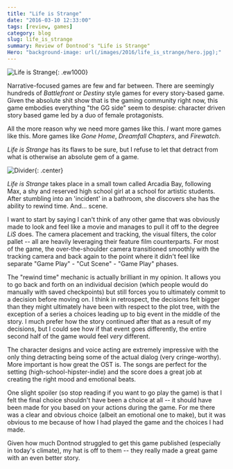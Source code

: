 ```yaml
---
title: "Life is Strange"
date: "2016-03-10 12:33:00"
tags: [review, games]
category: blog
slug: life_is_strange
summary: Review of Dontnod's "Life is Strange"
Hero: "background-image: url(/images/2016/life_is_strange/hero.jpg);"
---
```


![Life is Strange]({filename}/images/2016/life_is_strange/title.jpg){: .ew1000}

Narrative-focused games are few and far between. There are seemingly hundreds of _Battlefront_ or _Destiny_ style games for every story-based game. Given the absolute shit show that is the gaming community right now, this game embodies everything "the GG side" seem to despise: character driven story based game led by a duo of female protagonists.

All the more reason why we need more games like this. _I_ want more games like this. More games like _Gone Home_, _Dreamfall Chapters_, and _Firewatch_.

_Life is Strange_ has its flaws to be sure, but I refuse to let that detract from what is otherwise an absolute gem of a game.

![Divider]({filename}/images/dividers/heartbeat_half.png){: .center}

_Life is Strange_ takes place in a small town called Arcadia Bay, following Max, a shy and reserved high school girl at a school for artistic students. After stumbling into an 'incident' in a bathroom, she discovers she has the ability to rewind time. And... scene.

I want to start by saying I can't think of any other game that was obviously made to look and feel like a movie and manages to pull it off to the degree _LiS_ does. The camera placement and tracking, the visual filters, the color pallet -- all are heavily leveraging their feature film counterparts. For most of the game, the over-the-shoulder camera transitioned smoothly with the tracking camera and back again to the point where it didn't feel like separate "Game Play" - "Cut Scene" - "Game Play" phases.

The "rewind time" mechanic is actually brilliant in my opinion. It allows you to go back and forth on an individual decision (which people would do manually with saved checkpoints) but still forces you to ultimately commit to a decision before moving on. I think in retrospect, the decisions felt bigger than they might ultimately have been with respect to the plot tree, with the exception of a series a choices leading up to big event in the middle of the story. I much prefer how the story continued after that as a result of my decisions, but I could see how if that event goes differently, the entire second half of the game would feel _very_ different.

The character designs and voice acting are extremely impressive with the only thing detracting being some of the actual dialog (very cringe-worthy). More important is how great the OST is. The songs are perfect for the setting (high-school-hipster-indie) and the score does a great job at creating the right mood and emotional beats.

One slight spoiler (so stop reading if you want to go play the game) is that I felt the final choice shouldn't have been a choice at all -- it should have been made for you based on your actions during the game. For me there was a clear and obvious choice (albeit an emotional one to make), but it was obvious to me because of how I had played the game and the choices I had made.

Given how much Dontnod struggled to get this game published (especially in today's climate), my hat is off to them -- they really made a great game with an even better story.
